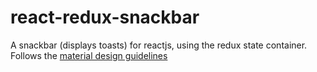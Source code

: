 # react-redux-snackbar
A snackbar (displays toasts) for reactjs, using the redux state container.
Follows the [material design guidelines](https://material.io/guidelines/components/snackbars-toasts.html)
